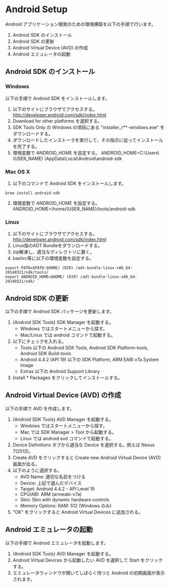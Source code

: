 # Android Setup

Android アプリケーション開発のための環境構築を以下の手順で行います。

1. Android SDK のインストール
2. Android SDK の更新
3. Android Virtual Device (AVD) の作成
4. Android エミュレータの起動

## Android SDK のインストール

### Windows

以下の手順で Android SDK をインストールします。

1. 以下のサイトにブラウザでアクセスする。
http://developer.android.com/sdk/index.html
2. Download for other platforms を選択する。
3. SDK Tools Only の Windows の項目にある "installer_r**-windows.exe" をダウンロードする。
4. ダウンロードしたインストーラを実行して、その指示に従ってインストールを完了する。
5. 環境変数で ANDROID_HOME を設定する。
ANDROID_HOME=C:\Users\ (USER_NAME) \AppData\Local\Android\android-sdk

### Mac OS X

1. 以下のコマンドで Android SDK をインストールします。

```
brew install android-sdk
```
2. 環境変数で ANDROID_HOME を設定する。
ANDROID_HOME=/home/(USER_NAME)/tools/android-sdk

### Linux

1. 以下のサイトにブラウザでアクセスする。
http://developer.android.com/sdk/index.html
2. Linux版のADT Bundleをダウンロードする。
3. zip解凍し、適当なディレクトリに置く。
4. bashrc等に以下の環境変数を設定する。

```
export PATH=$PATH:$HOME/ (DIR) /adt-bundle-linux-x86_64-20140321/sdk/tools/
export ANDROID_HOME=$HOME/ (DIR) /adt-bundle-linux-x86_64-20140321/sdk/
```

## Android SDK の更新

以下の手順で Android SDK パッケージを更新します。

1. (Android SDK Tools) SDK Manager を起動する。
    - Windows ではスタートメニューから探す。
    - Mac/Linux では android コマンドで起動する。
2. 以下にチェックを入れる。
    - Tools 以下の Android SDK Tools, Android SDK Platform-tools, Android SDK Build-tools
    - Android 4.4.2 (API 19) 以下の SDK Platform, ARM EABI v7a System Image
    - Extras 以下の Android Support Library
3. Install * Packages をクリックしてインストールする。


## Android Virtual Device (AVD) の作成

以下の手順で AVD を作成します。

1. (Android SDK Tools) AVD Manager を起動する。
    - Windows ではスタートメニューから探す。
    - Mac では SDK Manager > Tool から起動する。
    - Linux では android avd コマンドで起動する。
2. Device Definitions タブから適当な Device を選択する。例えば Nexus 7(2012)。
3. Create AVD をクリックすると Create new Android Virtual Device (AVD) 画面が出る。
4. 以下のように選択する。
    - AVD Name: 適切な名前をつける
    - Device: 上記で選んだデバイス
    - Target: Android 4.4.2 - API Level 19
    - CPU/ABI: ARM (armeabi-v7a)
    - Skin: Skin with dynamic hardware controls
    - Memory Options: RAM: 512 (Windows のみ)
5. "OK" をクリックすると Android Virtual Devices に追加される。


## Android エミュレータの起動

以下の手順で Android エミュレータを起動します。

1. (Android SDK Tools) AVD Manager を起動する。
2. Android Virtual Devices から起動したい AVD を選択して Start をクリックする。
3. エミュレータウィンドウが開いてしばらく待つと Android の初期画面が表示されます。
